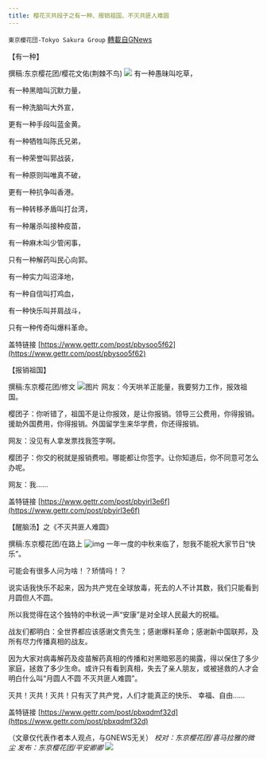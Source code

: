 ```yaml
---
title: 樱花灭共段子之有一种、报销祖国、不灭共匪人难圆
---
```

`東京櫻花団-Tokyo Sakura Group` [轉載自GNews](https://gnews.org/zh-hans/1551354/)

【有一种】

撰稿:东京樱花团/樱花文佑(荆棘不鸟)
![](https://assets.gnews.org/wp-content/uploads/2021/09/092438.jpg)
有一种愚昧叫吃草，

有一种黑暗叫沉默力量，

有一种洗脑叫大外宣，

更有一种手段叫蓝金黄。

有一种牺牲叫陈氏兄弟，

有一种荣誉叫郭战装，

有一种原则叫唯真不破，

更有一种抗争叫香港。

有一种转移矛盾叫打台湾，

有一种屠杀叫接种疫苗，

有一种麻木叫少管闲事，

只有一种解药叫民心向郭。

有一种实力叫沼泽地，

有一种自信叫打鸡血，

有一种快乐叫并肩战斗，

只有一种传奇叫爆料革命。

盖特链接 [https://www.gettr.com/post/pbysoo5f62](https://www.gettr.com/post/pbysoo5f62)

【报销祖国】

撰稿:东京樱花团/修文
![图片](https://media.gettr.com/group9/default/20210922/12/26/381003ae-7b21-134f-7c22-437a6f54d0dc/3a7e5fad58cdf49345785f341c4835fb.jpg)
网友：今天哄羊正能量，我要努力工作，报效祖国。

樱团子：你听错了，祖国不是让你报效，是让你报销。领导三公费用，你得报销。援助外国费用，你得报销。外国留学生来华学费，你还得报销。

网友：没见有人拿发票找我签字啊。

樱团子：你交的税就是报销费啦。哪能都让你签字。让你知道后，你不同意可怎么办呢。

网友：我……

盖特链接 [https://www.gettr.com/post/pbyirl3e6f](https://www.gettr.com/post/pbyirl3e6f)

【醒脑汤】之《不灭共匪人难圆》

撰稿:东京樱花团/在路上
![img](https://media.gettr.com/group10/default/20210922/09/11/be2eb3bf-42f5-042c-a044-087f71052026/83c5af7f36d4b4ea37dc74c8a9fddd69.jpg)
一年一度的中秋来临了，恕我不能祝大家节日“快乐”。

可能会有很多人问为啥！？矫情吗！？

说实话我快乐不起来，因为共产党在全球放毒，死去的人不计其数，我们只能看到月圆但人不圆。

所以我觉得在这个独特的中秋说一声“安康”是对全球人民最大的祝福。

战友们都明白：全世界都应该感谢文贵先生；感谢爆料革命；感谢新中国联邦，及所有尽力传播真相的战友。

因为大家对病毒解药及疫苗解药真相的传播和对黑暗邪恶的揭露，得以保住了多少家庭，拯救了多少生命。或许只有看到真相，失去了亲人朋友，或被拯救的人才会明白什么叫“月圆人不圆 不灭共匪人难圆”。

灭共！灭共！灭共！只有灭了共产党，人们才能真正的快乐、 幸福、自由……

盖特链接 [https://www.gettr.com/post/pbxqdmf32d](https://www.gettr.com/post/pbxqdmf32d)

（文章仅代表作者本人观点，与GNEWS无关）
*校对：东京樱花团/喜马拉雅的微尘
发布：东京樱花团/平安卿卿*
![](https://assets.gnews.org/wp-content/uploads/2021/09/image0-1-18.jpg)
